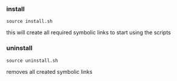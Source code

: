 ### install

```source install.sh```

this will create all required symbolic links to start using the scripts

### uninstall

```source uninstall.sh```

removes all created symbolic links
